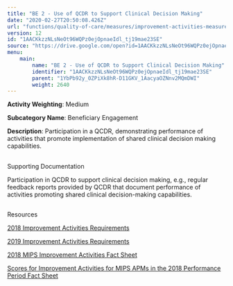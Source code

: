 ```yaml
---
title: "BE 2 - Use of QCDR to Support Clinical Decision Making"
date: "2020-02-27T20:50:08.426Z"
url: "functions/quality-of-care/measures/improvement-activities-measures/2018-improvement-activities/be-2-use-of-qcdr-to-support-clinical-decision-making.html"
version: 12
id: "1AACKkzzNLsNeOt96WQPz0ejOpnaeIdl_tj19mae23SE"
source: "https://drive.google.com/open?id=1AACKkzzNLsNeOt96WQPz0ejOpnaeIdl_tj19mae23SE"
menu:
    main:
        name: "BE 2 - Use of QCDR to Support Clinical Decision Making"
        identifier: "1AACKkzzNLsNeOt96WQPz0ejOpnaeIdl_tj19mae23SE"
        parent: "1YbPb92y_0ZPiXk8hR-D11GKV_1AacyaOZNnv2MQmDWI"
        weight: 2640
---
```









**Activity Weighting**: Medium

**Subcategory Name**: Beneficiary Engagement

**Description**: Participation in a QCDR, demonstrating performance of activities that promote implementation of shared clinical decision making capabilities.







## 

Supporting Documentation

Participation in QCDR to support clinical decision making, e.g., regular feedback reports provided by QCDR that document performance of activities promoting shared clinical decision-making capabilities.







## 

Resources

[2018 Improvement Activities Requirements](https://qpp.cms.gov/mips/improvement-activities?py=2018)

[2019 Improvement Activities Requirements](https://qpp.cms.gov/mips/improvement-activities?py=2019)

[2018 MIPS Improvement Activities Fact Sheet](https://qpp.cms.gov/resource/2018%20MIPS%20Improvement%20Activities%20Fact%20Sheet)

[Scores for Improvement Activities for MIPS APMs in the 2018 Performance Period Fact Sheet](https://qpp.cms.gov/resource/2018%20MIPS%20APMs%20improvement%20Activities%20scores%20fact%20sheet)

